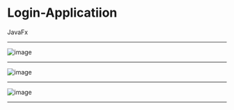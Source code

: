 # Login-Applicatiion
JavaFx
________________________________________________________________________________________________________

![image](https://user-images.githubusercontent.com/72504043/140646710-bf5d7928-36fd-470e-9699-e616b0b1d1e8.png)

________________________________________________________________________________________________________________


![image](https://user-images.githubusercontent.com/72504043/140646760-822d0390-0890-448c-b973-a977019ce72c.png)

________________________________________________________________________________________________________________


![image](https://user-images.githubusercontent.com/72504043/140646799-27cb7448-831a-434f-90b9-f29f5d707925.png)

________________________________________________________________________________________________________________
